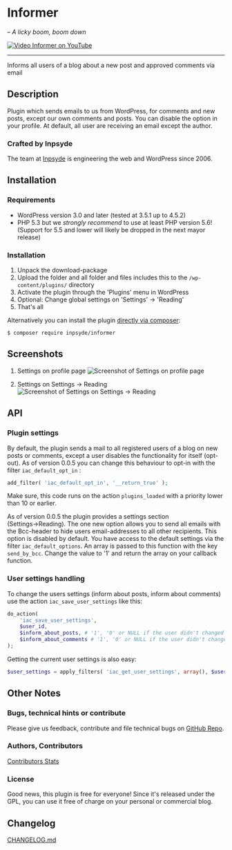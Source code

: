 # Informer

_– A licky boom, boom down_

[![Video Informer on YouTube](https://i.ytimg.com/vi/kqCI6QGVHIk/mqdefault.jpg)](https://www.youtube.com/watch?v=kqCI6QGVHIk)

---

Informs all users of a blog about a new post and approved comments via email

## Description
Plugin which sends emails to us from WordPress, for comments and new posts, except our own comments and posts. You can disable the option in your profile. At default, all user are receiving an email except the author.

### Crafted by Inpsyde
The team at [Inpsyde](https://inpsyde.com) is engineering the web and WordPress since 2006.


## Installation
### Requirements 
* WordPress version 3.0 and later (tested at 3.5.1 up to 4.5.2)
* PHP 5.3 but we _strongly recommend_ to use at least PHP version 5.6! (Support for 5.5 and lower will likely be dropped in the next mayor release)

### Installation
1. Unpack the download-package
1. Upload the folder and all folder and files includes this to the `/wp-content/plugins/` directory
1. Activate the plugin through the 'Plugins' menu in WordPress
1. Optional: Change global settings on 'Settings' → 'Reading'
1. That's all

Alternatively you can install the plugin [directly via composer](https://packagist.org/packages/inpsyde/informer):

```
$ composer require inpsyde/informer
```

## Screenshots
1. Settings on profile page
![Screenshot of Settings on profile page](https://raw.github.com/inpsyde/Inform-about-Content/master/assets/screenshot-1.png)

2. Settings on Settings → Reading
![Screenshot of Settings on Settings → Reading](https://raw.github.com/inpsyde/Inform-about-Content/master/assets/screenshot-2.png)

## API
### Plugin settings
By default, the plugin sends a mail to all registered users of a blog on new posts or comments, except a user disables the functionality for itself (opt-out). As of version 0.0.5 you can change this behaviour to opt-in with the filter `iac_default_opt_in` :
```php
add_filter( 'iac_default_opt_in', '__return_true' );
```
Make sure, this code runs on the action ```plugins_loaded``` with a priority lower than 10 or earlier.

As of version 0.0.5 the plugin provides a settings section (Settings→Reading). The one new option allows you to send all emails with the Bcc-header to hide users email-addresses to all other recipients. This option is disabled by default. You have access to the default settings via the filter `iac_default_options`. An array is passed to this function with the key `send_by_bcc`. Change the value to '1' and return the array on your callback function.

### User settings handling
To change the users settings (inform about posts, inform about comments) use the action `iac_save_user_settings` like this:
```php
do_action(
	'iac_save_user_settings',
	$user_id,
	$inform_about_posts, # '1', '0' or NULL if the user didn't changed anything
	$inform_about_comments # '1', '0' or NULL if the user didn't changed anything
);
```
Getting the current user settings is also easy:
```php
$user_settings = apply_filters( 'iac_get_user_settings', array(), $user_id );
```

## Other Notes
### Bugs, technical hints or contribute
Please give us feedback, contribute and file technical bugs on [GitHub Repo](https://github.com/inpsyde/Inform-about-Content).

### Authors, Contributors
[Contributors Stats](https://github.com/inpsyde/Inform-about-Content/graphs/contributors)

### License
Good news, this plugin is free for everyone! Since it's released under the GPL, you can use it free of charge on your personal or commercial blog.

## Changelog
[CHANGELOG.md](https://github.com/inpsyde/Inform-about-Content/blob/master/CHANGELOG.md)
